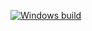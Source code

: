 [![Windows build](https://ci.appveyor.com/api/projects/status/yxwei6gahro4v6qk?svg=true)](https://ci.appveyor.com/project/mikejsavage/mudgangster-windows)
